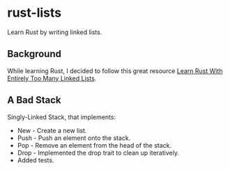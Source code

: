 # rust-lists
Learn Rust by writing linked lists.

## Background
While learning Rust, I decided to follow this great resource [Learn Rust With Entirely Too Many Linked Lists](https://rust-unofficial.github.io/too-many-lists/).


## A Bad Stack
Singly-Linked Stack, that implements:
* New - Create a new list.
* Push - Push an element onto the stack.
* Pop - Remove an element from the head of the stack.
* Drop - Implemented the drop trait to clean up iteratively.
* Added tests.
